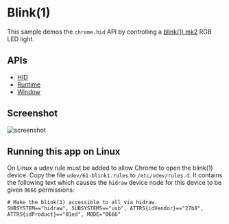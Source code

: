 # Blink(1)

This sample demos the `chrome.hid` API by controlling a [blink(1) mk2](http://blink1mk2.thingm.com/) RGB LED light.

## APIs

* [HID](https://developer.chrome.com/apps/hid)
* [Runtime](https://developer.chrome.com/apps/app_runtime)
* [Window](https://developer.chrome.com/apps/app_window)
     
## Screenshot
![screenshot](https://raw.github.com/GoogleChrome/chrome-app-samples/master/blink1/assets/screenshot_1280_800.png)

## Running this app on Linux

On Linux a udev rule must be added to allow Chrome to open the blink(1) device. Copy the file `udev/61-blink1.rules` to `/etc/udev/rules.d`. It contains the following text which causes the `hidraw` device node for this device to be given `0666` permissions:

    # Make the blink(1) accessible to all via hidraw.
    SUBSYSTEM=="hidraw", SUBSYSTEMS=="usb", ATTRS{idVendor}=="27b8", ATTRS{idProduct}=="01ed", MODE="0666"

